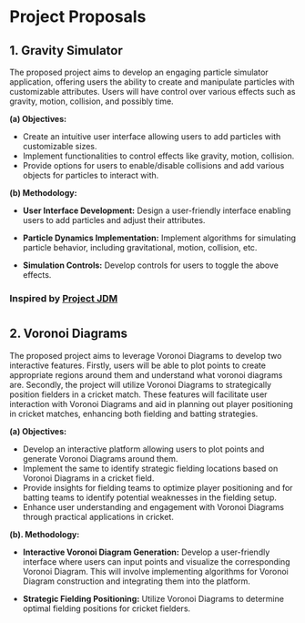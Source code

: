 
# Project Proposals


## 1. Gravity Simulator

The proposed project aims to develop an engaging particle simulator application, offering users the ability to create and manipulate particles with customizable attributes. Users will have control over various effects such as gravity,  motion, collision, and possibly time.

**(a) Objectives:**

- Create an intuitive user interface allowing users to add particles with customizable sizes.
- Implement functionalities to control effects like gravity, motion, collision.
- Provide options for users to enable/disable collisions and add various objects for particles to interact with.

**(b) Methodology:**

- **User Interface Development:** Design a user-friendly interface enabling users to add particles and adjust their attributes.
  
- **Particle Dynamics Implementation:** Implement algorithms for simulating particle behavior, including gravitational, motion, collision, etc.
  
- **Simulation Controls:** Develop controls for users to toggle the above effects.


### Inspired by [Project JDM](https://www.instagram.com/project.jdm?igsh=bGJpbDY5Y2kzcXN5)

#
  

## 2. Voronoi Diagrams

The proposed project aims to leverage Voronoi Diagrams to develop two interactive features. Firstly, users will be able to plot points to create appropriate regions around them and understand what voronoi diagrams are. Secondly, the project will utilize Voronoi Diagrams to strategically position fielders in a cricket match. These features will facilitate user interaction with Voronoi Diagrams and aid in planning out player positioning in cricket matches, enhancing both fielding and batting strategies.

**(a) Objectives:**

- Develop an interactive platform allowing users to plot points and generate Voronoi Diagrams around them.
- Implement the same to identify strategic fielding locations based on Voronoi Diagrams in a cricket field.
- Provide insights for fielding teams to optimize player positioning and for batting teams to identify potential weaknesses in the fielding setup.
- Enhance user understanding and engagement with Voronoi Diagrams through practical applications in cricket.

**(b). Methodology:**

- **Interactive Voronoi Diagram Generation:** Develop a user-friendly interface where users can input points and visualize the corresponding Voronoi Diagram. This will involve implementing algorithms for Voronoi Diagram construction and integrating them into the platform.

- **Strategic Fielding Positioning:** Utilize Voronoi Diagrams to determine optimal fielding positions for cricket fielders. 
